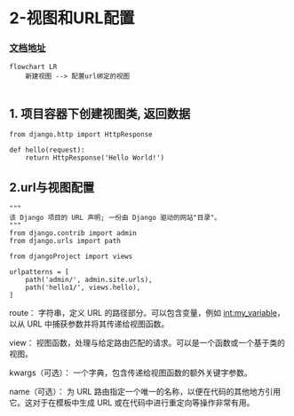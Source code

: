 # 2-视图和URL配置

### [文档地址](https://www.runoob.com/django/django-first-app.html)

```mermaid
flowchart LR
    新建视图 --> 配置url绑定的视图
    
```

## 1. 项目容器下创建视图类, 返回数据
```pycon
from django.http import HttpResponse

def hello(request):
    return HttpResponse('Hello World!')
```

## 2.url与视图配置
```pycon
"""
该 Django 项目的 URL 声明; 一份由 Django 驱动的网站"目录"。
"""
from django.contrib import admin
from django.urls import path

from djangoProject import views

urlpatterns = [
    path('admin/', admin.site.urls),
    path('hello1/', views.hello),
]
```

route： 字符串，定义 URL 的路径部分。可以包含变量，例如 <int:my_variable>，以从 URL 中捕获参数并将其传递给视图函数。

view： 视图函数，处理与给定路由匹配的请求。可以是一个函数或一个基于类的视图。

kwargs（可选）： 一个字典，包含传递给视图函数的额外关键字参数。

name（可选）： 为 URL 路由指定一个唯一的名称，以便在代码的其他地方引用它。这对于在模板中生成 URL 或在代码中进行重定向等操作非常有用。
